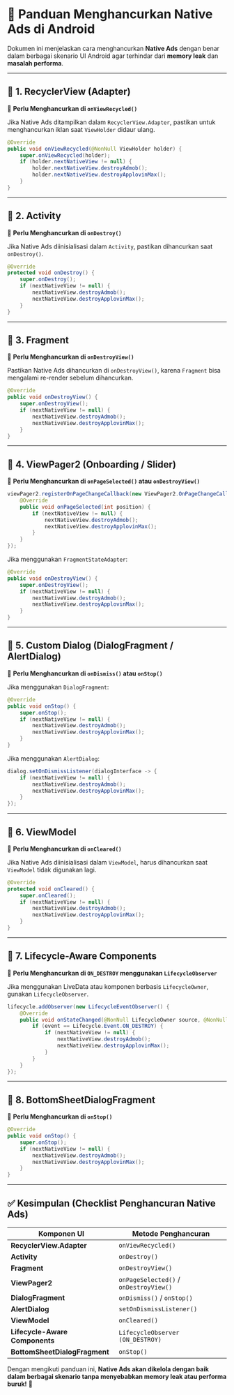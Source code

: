 # 📌 Panduan Menghancurkan Native Ads di Android

Dokumen ini menjelaskan cara menghancurkan **Native Ads** dengan benar dalam berbagai skenario UI Android agar terhindar dari **memory leak** dan **masalah performa**.

---

## 📍 **1. RecyclerView (Adapter)**
🔹 **Perlu Menghancurkan di `onViewRecycled()`**

Jika Native Ads ditampilkan dalam `RecyclerView.Adapter`, pastikan untuk menghancurkan iklan saat `ViewHolder` didaur ulang.

```java
@Override
public void onViewRecycled(@NonNull ViewHolder holder) {
    super.onViewRecycled(holder);
    if (holder.nextNativeView != null) {
        holder.nextNativeView.destroyAdmob();
        holder.nextNativeView.destroyApplovinMax();
    }
}
```

---

## 📍 **2. Activity**
🔹 **Perlu Menghancurkan di `onDestroy()`**

Jika Native Ads diinisialisasi dalam `Activity`, pastikan dihancurkan saat `onDestroy()`.

```java
@Override
protected void onDestroy() {
    super.onDestroy();
    if (nextNativeView != null) {
        nextNativeView.destroyAdmob();
        nextNativeView.destroyApplovinMax();
    }
}
```

---

## 📍 **3. Fragment**
🔹 **Perlu Menghancurkan di `onDestroyView()`**

Pastikan Native Ads dihancurkan di `onDestroyView()`, karena `Fragment` bisa mengalami re-render sebelum dihancurkan.

```java
@Override
public void onDestroyView() {
    super.onDestroyView();
    if (nextNativeView != null) {
        nextNativeView.destroyAdmob();
        nextNativeView.destroyApplovinMax();
    }
}
```

---

## 📍 **4. ViewPager2 (Onboarding / Slider)**
🔹 **Perlu Menghancurkan di `onPageSelected()` atau `onDestroyView()`**

```java
viewPager2.registerOnPageChangeCallback(new ViewPager2.OnPageChangeCallback() {
    @Override
    public void onPageSelected(int position) {
        if (nextNativeView != null) {
            nextNativeView.destroyAdmob();
            nextNativeView.destroyApplovinMax();
        }
    }
});
```

Jika menggunakan `FragmentStateAdapter`:
```java
@Override
public void onDestroyView() {
    super.onDestroyView();
    if (nextNativeView != null) {
        nextNativeView.destroyAdmob();
        nextNativeView.destroyApplovinMax();
    }
}
```

---

## 📍 **5. Custom Dialog (DialogFragment / AlertDialog)**
🔹 **Perlu Menghancurkan di `onDismiss()` atau `onStop()`**

Jika menggunakan `DialogFragment`:
```java
@Override
public void onStop() {
    super.onStop();
    if (nextNativeView != null) {
        nextNativeView.destroyAdmob();
        nextNativeView.destroyApplovinMax();
    }
}
```

Jika menggunakan `AlertDialog`:
```java
dialog.setOnDismissListener(dialogInterface -> {
    if (nextNativeView != null) {
        nextNativeView.destroyAdmob();
        nextNativeView.destroyApplovinMax();
    }
});
```

---

## 📍 **6. ViewModel**
🔹 **Perlu Menghancurkan di `onCleared()`**

Jika Native Ads diinisialisasi dalam `ViewModel`, harus dihancurkan saat `ViewModel` tidak digunakan lagi.

```java
@Override
protected void onCleared() {
    super.onCleared();
    if (nextNativeView != null) {
        nextNativeView.destroyAdmob();
        nextNativeView.destroyApplovinMax();
    }
}
```

---

## 📍 **7. Lifecycle-Aware Components**
🔹 **Perlu Menghancurkan di `ON_DESTROY` menggunakan `LifecycleObserver`**

Jika menggunakan LiveData atau komponen berbasis `LifecycleOwner`, gunakan `LifecycleObserver`.

```java
lifecycle.addObserver(new LifecycleEventObserver() {
    @Override
    public void onStateChanged(@NonNull LifecycleOwner source, @NonNull Lifecycle.Event event) {
        if (event == Lifecycle.Event.ON_DESTROY) {
            if (nextNativeView != null) {
                nextNativeView.destroyAdmob();
                nextNativeView.destroyApplovinMax();
            }
        }
    }
});
```

---

## 📍 **8. BottomSheetDialogFragment**
🔹 **Perlu Menghancurkan di `onStop()`**

```java
@Override
public void onStop() {
    super.onStop();
    if (nextNativeView != null) {
        nextNativeView.destroyAdmob();
        nextNativeView.destroyApplovinMax();
    }
}
```

---

## ✅ **Kesimpulan (Checklist Penghancuran Native Ads)**

| **Komponen UI**                | **Metode Penghancuran**                |
|---------------------------------|----------------------------------|
| **RecyclerView.Adapter**        | `onViewRecycled()` |
| **Activity**                    | `onDestroy()` |
| **Fragment**                    | `onDestroyView()` |
| **ViewPager2**                  | `onPageSelected()` / `onDestroyView()` |
| **DialogFragment**              | `onDismiss()` / `onStop()` |
| **AlertDialog**                 | `setOnDismissListener()` |
| **ViewModel**                   | `onCleared()` |
| **Lifecycle-Aware Components**  | `LifecycleObserver (ON_DESTROY)` |
| **BottomSheetDialogFragment**    | `onStop()` |

Dengan mengikuti panduan ini, **Native Ads akan dikelola dengan baik dalam berbagai skenario tanpa menyebabkan memory leak atau performa buruk!** 🚀

